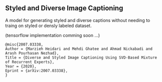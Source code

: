 ## Styled and Diverse Image Captioning


A model for generating styled and diverse captions without needing to traing on styled or densly labeled dataset.

(tensorflow implementation comming soon ...)


```
@misc{2007.03338,
Author = {Marzieh Heidari and Mehdi Ghatee and Ahmad Nickabadi and Arash Pourhasan Nezhad},
Title = {Diverse and Styled Image Captioning Using SVD-Based Mixture of Recurrent Experts},
Year = {2020},
Eprint = {arXiv:2007.03338},
}
```
